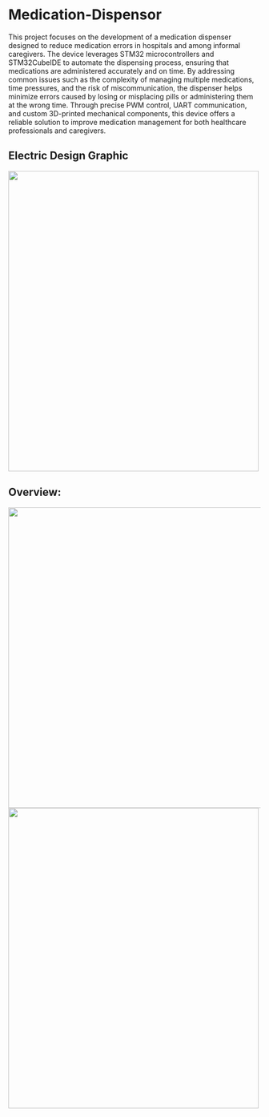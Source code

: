# Medication-Dispensor
This project focuses on the development of a medication dispenser designed to reduce medication errors in hospitals and among informal caregivers. The device leverages STM32 microcontrollers and STM32CubeIDE to automate the dispensing process, ensuring that medications are administered accurately and on time. By addressing common issues such as the complexity of managing multiple medications, time pressures, and the risk of miscommunication, the dispenser helps minimize errors caused by losing or misplacing pills or administering them at the wrong time. Through precise PWM control, UART communication, and custom 3D-printed mechanical components, this device offers a reliable solution to improve medication management for both healthcare professionals and caregivers.

## Electric Design Graphic
<img src="https://github.com/user-attachments/assets/c5c711d2-d3c6-4ecf-878f-5de753af2b7b" width="500" height="600">

## Overview:
<img src="https://github.com/user-attachments/assets/258735e3-cf90-4673-b73b-7fc53ff7215c" width="600" height="600">
<img src="https://github.com/user-attachments/assets/38fa8226-2f30-42b5-837f-44cf1c188df0" width="500" height="600">


